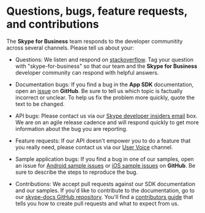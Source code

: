 # Questions, bugs, feature requests, and contributions

The **Skype for Business** team responds to the developer communitity across several channels. Please tell us about your:

* Questions: We listen and respond on [stackoverflow](http://stackoverflow.com/questions/tagged/skype-for-business). Tag your question with "skype-for-business" so that our team and the **Skype for Business** developer
community can respond with helpful answers.

* Documentation bugs: If you find a bug in the **App SDK** documentation, open an [issue](https://github.com/OfficeDev/skype-docs/issues) on **GitHub**. Be sure to tell us which topic
is factually incorrect or unclear. To help us fix the problem more quickly, quote the text to be changed. 

* API bugs: Please contact us via our [Skype developer insiders email](mailto:skypedevinsiders@microsoft.com ) box. We are on an agile release cadence and will respond quickly to get more information
about the bug you are reporting.

* Feature requests: If our API doesn't empower you to do a feature that you really need, please contact us via our [User Voice](https://officespdev.uservoice.com/) channel.

* Sample application bugs: If you find a bug in one of our samples, open an issue for [Android sample issues](https://github.com/OfficeDev/skype-android-app-sdk-samples/issues) or [iOS sample issues](https://github.com/OfficeDev/skype-ios-app-sdk-samples/issues) on **GitHub**. Be sure to describe the steps to reproduce the bug.

* Contributions: We accept pull requests against our SDK documentation and our samples. If you'd like to contribute to the documentation, go to our [skype-docs GitHub repository](https://github.com/OfficeDev/skype-docs). You'll find a [contributors guide](https://github.com/OfficeDev/skype-docs/blob/master/CONTRIBUTING.md) that tells you how to create pull requests and what to expect from us.